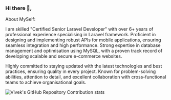 ### Hi there 👋,

About MySelf: 

I am skilled "Certified Senior Laravel Developer" with over 6+ years of professional experience specialising in Laravel framework. Proficient in designing and implementing robust APIs for mobile applications, ensuring seamless integration and high performance. Strong expertise in database management and optimisation using MySQL, with a proven track record of developing scalable and secure e-commerce websites.

Highly committed to staying updated with the latest technologies and best practices, ensuring quality in every project. Known for problem-solving abilities, attention to detail, and excellent collaboration with cross-functional teams to achieve organisational goals.

![Vivek's GitHub Repository Contribution stats](https://github-contributor-stats.vercel.app/api?username=vivek-mistry)
